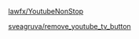 
[lawfx/YoutubeNonStop](https://github.com/lawfx/YoutubeNonStop)

[sveagruva/remove_youtube_tv_button](https://github.com/sveagruva/remove_youtube_tv_button)


